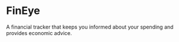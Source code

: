 # FinEye
  A financial tracker that keeps you informed about your spending and provides economic advice.
